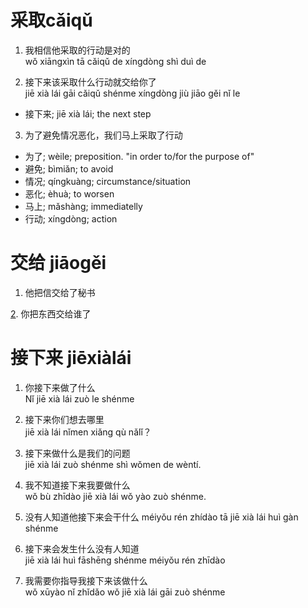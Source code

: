 # 采取cǎiqǔ

1. 我相信他采取的行动是对的\
wǒ xiāngxìn tā cǎiqǔ de xíngdòng shì duì de

2. 接下来该采取什么行动就交给你了\
jiē xià lái gāi cǎiqǔ shénme xíngdòng jiù jiāo gěi nǐ le

- 接下来; jiē xià lái; the next step

3. 为了避免情况恶化，我们马上采取了行动

- 为了; wèile; preposition. "in order to/for the purpose of"
- 避免; bìmiǎn; to avoid
- 情况; qíngkuàng; circumstance/situation
- 恶化; èhuà; to worsen
- 马上; mǎshàng; immediatelly
- 行动; xíngdòng; action


<!--4. 太远去的脚从这里到酒店。 最好采取一辆出租车，
tài yuǎn qù de jiǎo cóng zhèlǐ dào jiǔdiàn. Zuì hǎo cǎiqǔ yī liàng chūzū chē-->

<!--中国的卫生当局正在采取措施来阻止冠状病毒的传播-->

# 交给 jiāogěi

1. 他把信交给了秘书

[2](2). 你把东西交给谁了

# 接下来 jiēxiàlái

1. 你接下来做了什么\
Nǐ jiē xià lái zuò le shénme

2. 接下来你们想去哪里\
jiē xià lái nǐmen xiǎng qù nǎlǐ？

3. 接下来做什么是我们的问题\
jiē xià lái zuò shénme shì wǒmen de wèntí.

4. 我不知道接下来我要做什么\
wǒ bù zhīdào jiē xià lái wǒ yào zuò shénme.

5. 没有人知道他接下来会干什么
méiyǒu rén zhídào tā jiē xià lái huì gàn shénme

6. 接下来会发生什么没有人知道\
jiē xià lái huì fāshēng shénme méiyǒu rén zhīdào

7. 我需要你指导我接下来该做什么\
wǒ xūyào nǐ zhǐdǎo wǒ jiē xià lái gāi zuò shénme
